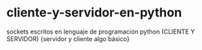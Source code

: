 # cliente-y-servidor-en-python
sockets escritos en lenguaje de programación python (CLIENTE Y SERVIDOR) {servidor y cliente algo básico}
